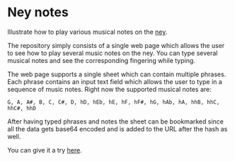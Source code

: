 # Ney notes
Illustrate how to play various musical notes on the [ney](https://en.wikipedia.org/wiki/Turkish_ney).

The repository simply consists of a single web page which allows the user to see how to play several music notes on the ney.
You can type several musical notes and see the corresponding fingering while typing.

The web page supports a single sheet which can contain multiple phrases. Each phrase contains an input text field which
allows the user to type in a sequence of music notes. Right now the supported musical notes are:
```
G, A, A#, B, C, C#, D, hD, hEb, hE, hF, hF#, hG, hAb, hA, hhB, hhC, hhC#, hhD
```

After having typed phrases and notes the sheet can be bookmarked since all the data gets base64 encoded and is added
to the URL after the hash as well.

You can give it a try [here](https://maltindal.github.io/ney-notes/#JTdCJTIycGhyYXNlcyUyMiUzQSU1QiUyMkclMkMlMjBBJTJDJTIwQSUyMyUyQyUyMEIlMkMlMjBDJTJDJTIwQyUyMyUyQyUyMEQlMkMlMjBoRCUyQyUyMGhFYiUyQyUyMGhFJTJDJTIwaEYlMkMlMjBoRiUyMyUyQyUyMGhHJTJDJTIwaEFiJTJDJTIwaEElMkMlMjBoaEIlMkMlMjBoaEMlMkMlMjBoaEMlMjMlMkMlMjBoaEQlMjIlNUQlN0Q=).
